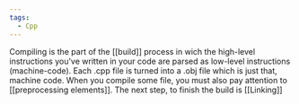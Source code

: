 ```yaml
---
tags:
  - Cpp
---
```

Compiling is the part of the [[build]] process in wich the  high-level instructions you've written in your code are parsed as low-level instructions (machine-code). Each .cpp file is turned into a .obj file which is just that, machine code.
When you compile some file, you must also pay attention to [[preprocessing elements]].
The next step, to finish the build is [[Linking]]